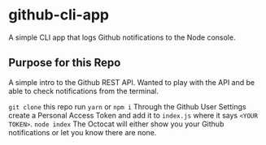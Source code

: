 # github-cli-app
A simple CLI app that logs Github notifications to the Node console.

## Purpose for this Repo
A simple intro to the Github REST API.  Wanted to play with the API and be able to check notifications from the terminal.

`git clone` this repo
run `yarn` or `npm i`
Through the Github User Settings create a Personal Access Token and add it to `index.js` where it says `<YOUR TOKEN>`.
`node index`
The Octocat will either show you your Github notifications or let you know there are none.
